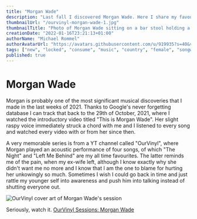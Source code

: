 ```yaml
---
title: "Morgan Wade"
description: "Last fall I discovered Morgan Wade. Here I share my favourite tracks and a link to a good, raw performance. There is also a link to a Spotify playlist I made."
thumbnailUrl: "/ourvinyl-morgan-wade-1.jpg"
thumbnailTitle: "Photo of Morgan Wade sitting on a bar stool holding a guitar"
creationDate: "2022-01-16T23:21:13+01:00"
authorName: "Michael Rommel"
authorAvatarUrl: "https://avatars.githubusercontent.com/u/919935?s=40&v=4"
tags: ["new", "locked", "consume", "music", "country", "female", "songwriter"]
published: true
---
```


# Morgan Wade

Morgan is probably one of the most significant musical discoveries that
I made in the last weeks of 2021. Thanks to Google's never forgetting
database I can track that back to the 29th of October, 2021, where
I watched the introductory video titled "This is Morgan Wade". Her slight
raspy voice immediately struck a chord with me and I listened to every
song and watched every video with or from her since then.

A very memorable series is from a YT channel called "OurVinyl", where
Morgan played an acoustic performance of four songs, of which "The Night"
and "Left Me Behind" are my all time favourites. The latter reminds me of
the pain, when my ex-wife left, although I know exactly why she didn't
want me no more and I know that I am the one to blame for hurting her
unkowingly so much. Sometimes I wish I could go back in time and just
rattle my younger self into awareness and push him into talking instead of
shutting everyone out.

![OurVinyl cover art of Morgan Wade's
session](/2022-01-16-morgan-wade/ourvinyl-morgan-wade-1.jpg "OurVinyl Sessions: Morgan Wade")

Seriously, watch it.
[OurVinyl Sessions: Morgan Wade](https://youtu.be/G0v055Ze2uU)

